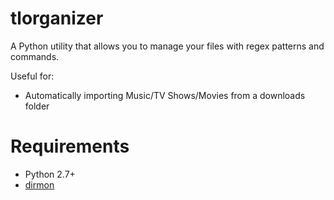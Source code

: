 # tlorganizer
A Python utility that allows you to manage your files with regex patterns and commands.

Useful for:

* Automatically importing Music/TV Shows/Movies from a downloads folder

# Requirements
* Python 2.7+
* [dirmon](https://github.com/ayancey/dirmon)